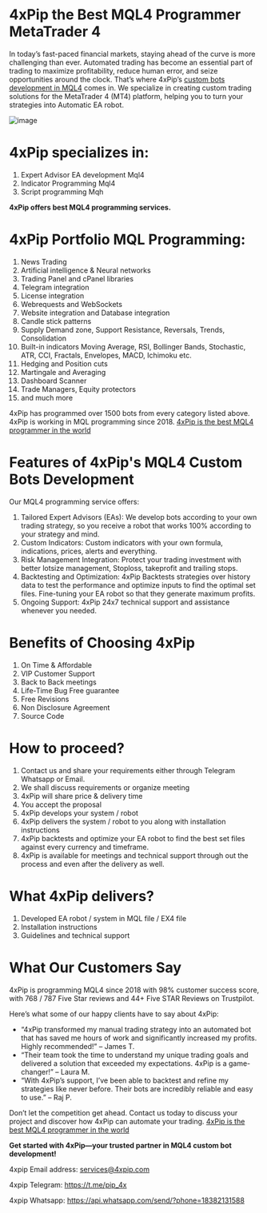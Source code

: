 # 4xPip the Best MQL4 Programmer MetaTrader 4

In today’s fast-paced financial markets, staying ahead of the curve is more challenging than ever. Automated trading has become an essential part of trading to maximize profitability, reduce human error, and seize opportunities around the clock. That’s where 4xPip’s [custom bots development in MQL4](https://4xpip.com/custom-bots) comes in. We specialize in creating custom trading solutions for the MetaTrader 4 (MT4) platform, helping you to turn your strategies into Automatic EA robot.

![image](https://github.com/user-attachments/assets/08da96d5-3c59-4bd6-96b7-c645363a5149)

# 4xPip specializes in:
1.	Expert Advisor EA development Mql4
2.	Indicator Programming Mql4
3.	Script programming Mqh

**4xPip offers best MQL4 programming services.**

# 4xPip Portfolio MQL Programming:
1.	News Trading
2.	Artificial intelligence & Neural networks
3.	Trading Panel and cPanel libraries
4.	Telegram integration
5.	License integration
6.	Webrequests and WebSockets
7.	Website integration and Database integration
8.	Candle stick patterns
9.	Supply Demand zone, Support Resistance, Reversals, Trends, Consolidation
10.	Built-in indicators Moving Average, RSI, Bollinger Bands, Stochastic, ATR, CCI, Fractals, Envelopes, MACD, Ichimoku etc.
11.	Hedging and Position cuts
12.	Martingale and Averaging
13.	Dashboard Scanner
14.	Trade Managers, Equity protectors
15.	and much more

4xPip has programmed over 1500 bots from every category listed above. 4xPip is working in MQL programming since 2018. [4xPip is the best MQL4 programmer in the world](https://4xpip.com/custom-bots)

# Features of 4xPip's MQL4 Custom Bots Development
Our MQL4 programming service offers:
1.	Tailored Expert Advisors (EAs): We develop bots according to your own trading strategy, so you receive a robot that works 100% according to your strategy and mind.
2.	Custom Indicators: Custom indicators with your own formula, indications, prices, alerts and everything.
3.	Risk Management Integration: Protect your trading investment with better lotsize management, Stoploss, takeprofit and trailing stops.
4.	Backtesting and Optimization: 4xPip Backtests strategies over history data to test the performance and optimize inputs to find the optimal set files. Fine-tuning your EA robot so that they generate maximum profits.
5.	Ongoing Support: 4xPip 24x7 technical support and assistance whenever you needed.

# Benefits of Choosing 4xPip
1.	On Time & Affordable
2.	VIP Customer Support
3.	Back to Back meetings
4.	Life-Time Bug Free guarantee
5.	Free Revisions
6.	Non Disclosure Agreement
7.	Source Code

# How to proceed?
1.	Contact us and share your requirements either through Telegram Whatsapp or Email.
2.	We shall discuss requirements or organize meeting
3.	4xPip will share price & delivery time
4.	You accept the proposal
5.	4xPip develops your system / robot
6.	4xPip delivers the system / robot to you along with installation instructions
7.	4xPip backtests and optimize your EA robot to find the best set files against every currency and timeframe.
8.	4xPip is available for meetings and technical support through out the process and even after the delivery as well.

# What 4xPip delivers?
1.	Developed EA robot / system in MQL file / EX4 file
2.	Installation instructions
3.	Guidelines and technical support

# What Our Customers Say
4xPip is programming MQL4 since 2018 with 98% customer success score, with 768 / 787 Five Star reviews and 44+ Five STAR Reviews on Trustpilot.

Here’s what some of our happy clients have to say about 4xPip:
- “4xPip transformed my manual trading strategy into an automated bot that has saved me hours of work and significantly increased my profits. Highly recommended!” – James T.
- “Their team took the time to understand my unique trading goals and delivered a solution that exceeded my expectations. 4xPip is a game-changer!” – Laura M.
- “With 4xPip’s support, I’ve been able to backtest and refine my strategies like never before. Their bots are incredibly reliable and easy to use.” – Raj P.

Don’t let the competition get ahead. Contact us today to discuss your project and discover how 4xPip can automate your trading. [4xPip is the best MQL4 programmer in the world](https://4xpip.com/custom-bots)

**Get started with 4xPip—your trusted partner in MQL4 custom bot development!**

4xpip Email address: services@4xpip.com

4xpip Telegram: https://t.me/pip_4x

4xpip Whatsapp: https://api.whatsapp.com/send/?phone=18382131588
